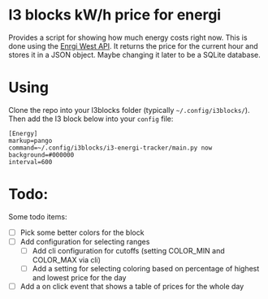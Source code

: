 # I3 blocks kW/h price for energi

Provides a script for showing how much energy costs right now. This is done using the [Enrgi West API](https://nrgi.dk/api/common/pricehistory?region=DK1&date=2022-8-24). It returns the price for the current hour and stores it in a JSON object. Maybe changing it later to be a SQLite database.


# Using
Clone the repo into your I3blocks folder (typically `~/.config/i3blocks/`). Then add the I3 block below into your `config` file:

```
[Energy]
markup=pango
command=~/.config/i3blocks/i3-energi-tracker/main.py now
background=#000000
interval=600
```


# Todo:

Some todo items:
- [ ] Pick some better colors for the block
- [ ] Add configuration for selecting ranges
  - [ ] Add cli configuration for cutoffs (setting COLOR_MIN and COLOR_MAX via cli)
  - [ ] Add a setting for selecting coloring based on percentage of highest and lowest price for the day
- [ ] Add a on click event that shows a table of prices for the whole day